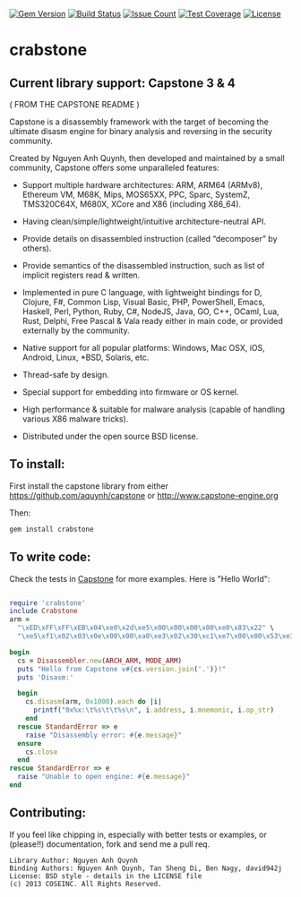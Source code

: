 [![Gem Version](https://badge.fury.io/rb/crabstone.svg)](https://badge.fury.io/rb/crabstone)
[![Build Status](https://travis-ci.org/david942j/crabstone.svg?branch=master)](https://travis-ci.org/david942j/crabstone)
[![Issue Count](https://codeclimate.com/github/david942j/crabstone/badges/issue_count.svg)](https://codeclimate.com/github/david942j/crabstone)
[![Test Coverage](https://codeclimate.com/github/david942j/crabstone/badges/coverage.svg)](https://codeclimate.com/github/david942j/crabstone/coverage)
[![License](https://img.shields.io/badge/License-BSD%203--Clause-blue.svg)](https://opensource.org/licenses/BSD-3-Clause)

crabstone
====

Current library support: Capstone 3 \& 4
----

( FROM THE CAPSTONE README )

Capstone is a disassembly framework with the target of becoming the ultimate
disasm engine for binary analysis and reversing in the security community.

Created by Nguyen Anh Quynh, then developed and maintained by a small community,
Capstone offers some unparalleled features:

- Support multiple hardware architectures: ARM, ARM64 (ARMv8), Ethereum VM, M68K,
  Mips, MOS65XX, PPC, Sparc, SystemZ, TMS320C64X, M680X, XCore and X86 (including X86_64).

- Having clean/simple/lightweight/intuitive architecture-neutral API.

- Provide details on disassembled instruction (called “decomposer” by others).

- Provide semantics of the disassembled instruction, such as list of implicit
  registers read & written.

- Implemented in pure C language, with lightweight bindings for D, Clojure, F#,
  Common Lisp, Visual Basic, PHP, PowerShell, Emacs, Haskell, Perl, Python,
  Ruby, C#, NodeJS, Java, GO, C++, OCaml, Lua, Rust, Delphi, Free Pascal & Vala
  ready either in main code, or provided externally by the community.

- Native support for all popular platforms: Windows, Mac OSX, iOS, Android,
  Linux, \*BSD, Solaris, etc.

- Thread-safe by design.

- Special support for embedding into firmware or OS kernel.

- High performance & suitable for malware analysis (capable of handling various
  X86 malware tricks).

- Distributed under the open source BSD license.

To install:
----

First install the capstone library from either https://github.com/aquynh/capstone
or http://www.capstone-engine.org

Then:

```bash
gem install crabstone
```

To write code:
----

Check the tests in [Capstone](https://github.com/aquynh/capstone) for more examples. Here is "Hello World":
```ruby

require 'crabstone'
include Crabstone
arm =
  "\xED\xFF\xFF\xEB\x04\xe0\x2d\xe5\x00\x00\x00\x00\xe0\x83\x22" \
  "\xe5\xf1\x02\x03\x0e\x00\x00\xa0\xe3\x02\x30\xc1\xe7\x00\x00\x53\xe3"

begin
  cs = Disassembler.new(ARCH_ARM, MODE_ARM)
  puts "Hello from Capstone v#{cs.version.join('.')}!"
  puts 'Disasm:'

  begin
    cs.disasm(arm, 0x1000).each do |i|
      printf("0x%x:\t%s\t\t%s\n", i.address, i.mnemonic, i.op_str)
    end
  rescue StandardError => e
    raise "Disassembly error: #{e.message}"
  ensure
    cs.close
  end
rescue StandardError => e
  raise "Unable to open engine: #{e.message}"
end
```

Contributing:
----

If you feel like chipping in, especially with better tests or examples, or (please!!) documentation, fork and send me a pull req.


	Library Author: Nguyen Anh Quynh
	Binding Authors: Nguyen Anh Quynh, Tan Sheng Di, Ben Nagy, david942j
	License: BSD style - details in the LICENSE file
	(c) 2013 COSEINC. All Rights Reserved.

